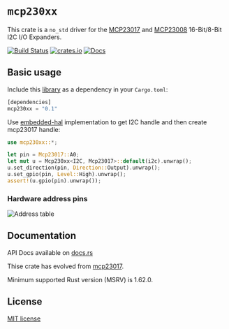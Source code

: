 # `mcp230xx`

This crate is a `no_std` driver for the
[MCP23017](http://ww1.microchip.com/downloads/en/DeviceDoc/20001952C.pdf) and
[MCP23008](https://ww1.microchip.com/downloads/en/DeviceDoc/MCP23008-MCP23S08-Data-Sheet-20001919F.pdf)
16-Bit/8-Bit I2C I/O Expanders.

[![Build Status](https://github.com/quartiq/mcp230xx/actions/workflows/ci.yml/badge.svg)](https://github.com/quartiq/mcp230xx/actions?query=workflow%3Aci)
[![crates.io](https://img.shields.io/crates/v/mcp230xx.svg)](https://crates.io/crates/mcp230xx)
[![Docs](https://docs.rs/mcp230xx/badge.svg)](https://docs.rs/mcp230xx)

## Basic usage

Include this [library](https://crates.io/crates/mcp230xx) as a dependency in your `Cargo.toml`:

```rust
[dependencies]
mcp230xx = "0.1"
```

Use [embedded-hal](https://github.com/rust-embedded/embedded-hal) implementation to get I2C handle and then create mcp23017 handle:

```rust
use mcp230xx::*;

let pin = Mcp23017::A0;
let mut u = Mcp230xx<I2C, Mcp23017>::default(i2c).unwrap();
u.set_direction(pin, Direction::Output).unwrap();
u.set_gpio(pin, Level::High).unwrap();
assert!(u.gpio(pin).unwrap());
```

### Hardware address pins

![Address table](docs/address-pins.jpg)

## Documentation

API Docs available on [docs.rs](https://docs.rs/mcp230xx)

Thise crate has evolved from [mcp23017](https://github.com/lucazulian/mcp23017).

Minimum supported Rust version (MSRV) is 1.62.0.

## License

[MIT license](http://opensource.org/licenses/MIT)
